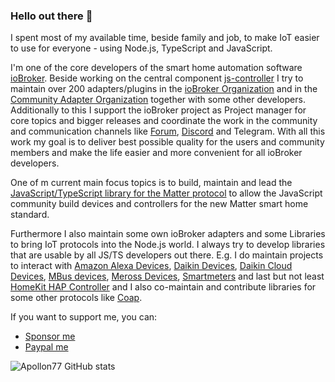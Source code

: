 ### Hello out there 👋

I spent most of my available time, beside family and job, to make IoT easier to use for everyone - using Node.js, TypeScript and JavaScript.

I'm one of the core developers of the smart home automation software [ioBroker](https://iobroker.net). Beside working on the central component [js-controller](https://github.com/ioBroker/ioBroker.js-controller) I try to maintain over 200 adapters/plugins in the [ioBroker Organization](https://github.com/ioBroker) and in the [Community Adapter Organization](https://github.com/iobroker-community-adapters/info) together with some other developers. Additionally to this I support the ioBroker project as Project manager for core topics and bigger releases and coordinate the work in the community and communication channels like [Forum](https://forum.iobroker.net/), [Discord](https://discord.gg/3W9m8dnf) and Telegram.
With all this work my goal is to deliver best possible quality for the users and community members and make the life easier and more convenient for all ioBroker developers.

One of m current main focus topics is to build, maintain and lead the [JavaScript/TypeScript library for the Matter protocol](https://github.com/project-chip/matter.js) to allow the JavaScript community build devices and controllers for the new Matter smart home standard.

Furthermore I also maintain some own ioBroker adapters and some Libraries to bring IoT protocols into the Node.js world. I always try to develop libraries that are usable by all JS/TS developers out there. E.g. I do maintain projects to interact with [Amazon Alexa Devices](https://github.com/Apollon77/alexa-remote/), [Daikin Devices](https://github.com/Apollon77/daikin-controller), [Daikin Cloud Devices](https://github.com/Apollon77/daikin-controller-cloud), [MBus devices](https://github.com/Apollon77/node-mbus), [Meross Devices](https://github.com/Apollon77/meross-cloud/), [Smartmeters](https://github.com/Apollon77/smartmeter-obis/) and last but not least [HomeKit HAP Controller](https://github.com/Apollon77/hap-controller-node/) and I also co-maintain and contribute libraries for some other protocols like [Coap](https://github.com/mcollina/node-coap).

If you want to support me, you can:
* [Sponsor me](https://github.com/sponsors/Apollon77/)
* [Paypal me](https://paypal.me/Apollon77)

![Apollon77 GitHub stats](https://github-readme-stats.vercel.app/api?username=Apollon77&show_icons=true&theme=dark)
